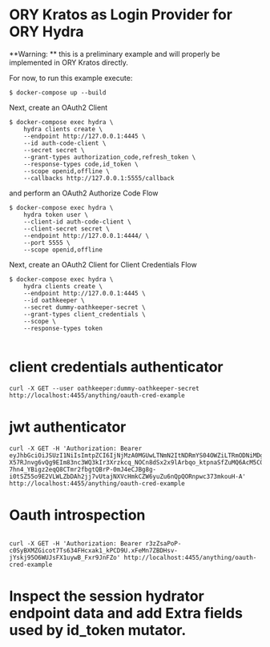 # ORY Kratos as Login Provider for ORY Hydra

**Warning: ** this is a preliminary example and will properly be implemented in ORY Kratos directly.

For now, to run this example execute:

```shell script
$ docker-compose up --build
```

Next, create an OAuth2 Client

```shell script
$ docker-compose exec hydra \
    hydra clients create \
    --endpoint http://127.0.0.1:4445 \
    --id auth-code-client \
    --secret secret \
    --grant-types authorization_code,refresh_token \
    --response-types code,id_token \
    --scope openid,offline \
    --callbacks http://127.0.0.1:5555/callback
```

and perform an OAuth2 Authorize Code Flow

```shell script
$ docker-compose exec hydra \
    hydra token user \
    --client-id auth-code-client \
    --client-secret secret \
    --endpoint http://127.0.0.1:4444/ \
    --port 5555 \
    --scope openid,offline
```

Next, create an OAuth2 Client for Client Credentials Flow
```shell script
$ docker-compose exec hydra \
    hydra clients create \
    --endpoint http://127.0.0.1:4445 \
    --id oathkeeper \
    --secret dummy-oathkeeper-secret \
    --grant-types client_credentials \
    --scope \
    --response-types token 
    
```
# client credentials authenticator
```shell script
curl -X GET --user oathkeeper:dummy-oathkeeper-secret http://localhost:4455/anything/oauth-cred-example
```
# jwt authenticator
```shell script
curl -X GET -H 'Authorization: Bearer eyJhbGciOiJSUzI1NiIsImtpZCI6IjNjMzA0MGUwLTNmN2ItNDRmYS04OWZiLTRmODNiMDg0MTU2ZCIsInR5cCI6IkpXVCJ9.eyJhdWQiOlsiaHR0cHM6Ly9teS1iYWNrZW5kLXNlcnZpY2Uvc29tZS9lbmRwb2ludCJdLCJleHAiOjE2NTE3MDA3NzIsImlhdCI6MTY1MTcwMDcxMiwiaXNzIjoiaHR0cDovL2xvY2FsaG9zdDo0NDU1IiwianRpIjoiZWUwMzNiZDUtMjE2MC00OWQ0LWFlYzItOGEwZGY3YTQyM2Q2IiwibmJmIjoxNjUxNzAwNzEyLCJzZXEtYWNjb3VudC1pZCI6ImJhciIsInN1YiI6Im9hdGhrZWVwZXIifQ.FVUUr8bPEC93gABRDMbOMXrOlXHKpVe6Tw__H0yd1BBTwye04ZUkCIqa_7x7LvGNnqvAQzS5Aa2XtyorHY-X57RJnvg6vQg9EIm83nc3WQ3kIr3Xrzkcq_NOCn8dSx2x9lArbqo_ktpnaSfZuMQ6AcM5CQcTLflgGBXgIKK4gzwmMGluGLZmFSneGtd9o3JnltFqGR1c5MPznD0oSTmLUcHNqDZ7b8SKHot9k80RVHj-7hn4_YBigz2eqQ8CTmr2fbgtQBrP-0mJ4eCJBg8g-i0tSZ55o9E2VLWLZbDAh2jj7vUtajNXVcHmkCZW6yuZu6nQpQORnpwc373mkouH-A' http://localhost:4455/anything/oauth-cred-example
```

# Oauth introspection
```shell script

curl -X GET -H 'Authorization: Bearer r3zZsaPoP-c0SyBXMZGicot7Ts634FHcxak1_kPCD9U.xFeMn7ZBDHsv-jYskj95O6WUJsFX1uywB_Fxr9JnFZo' http://localhost:4455/anything/oauth-cred-example
```

# Inspect the session hydrator endpoint data and add Extra fields used by id_token mutator.
